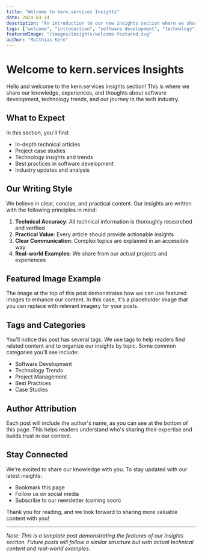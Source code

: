 ```yaml
---
title: "Welcome to kern.services Insights"
date: 2024-03-14
description: "An introduction to our new insights section where we share our knowledge and experiences in software development"
tags: ["welcome", "introduction", "software development", "technology"]
featuredImage: "/images/insights/welcome-featured.svg"
author: "Matthias Kern"
---
```


# Welcome to kern.services Insights

Hello and welcome to the kern.services insights section! This is where we share our knowledge, experiences, and thoughts about software development, technology trends, and our journey in the tech industry.

## What to Expect

In this section, you'll find:

- In-depth technical articles
- Project case studies
- Technology insights and trends
- Best practices in software development
- Industry updates and analysis

## Our Writing Style

We believe in clear, concise, and practical content. Our insights are written with the following principles in mind:

1. **Technical Accuracy**: All technical information is thoroughly researched and verified
2. **Practical Value**: Every article should provide actionable insights
3. **Clear Communication**: Complex topics are explained in an accessible way
4. **Real-world Examples**: We share from our actual projects and experiences

## Featured Image Example

The image at the top of this post demonstrates how we can use featured images to enhance our content. In this case, it's a placeholder image that you can replace with relevant imagery for your posts.

## Tags and Categories

You'll notice this post has several tags. We use tags to help readers find related content and to organize our insights by topic. Some common categories you'll see include:

- Software Development
- Technology Trends
- Project Management
- Best Practices
- Case Studies

## Author Attribution

Each post will include the author's name, as you can see at the bottom of this page. This helps readers understand who's sharing their expertise and builds trust in our content.

## Stay Connected

We're excited to share our knowledge with you. To stay updated with our latest insights:

- Bookmark this page
- Follow us on social media
- Subscribe to our newsletter (coming soon)

Thank you for reading, and we look forward to sharing more valuable content with you!

---

*Note: This is a template post demonstrating the features of our insights section. Future posts will follow a similar structure but with actual technical content and real-world examples.*